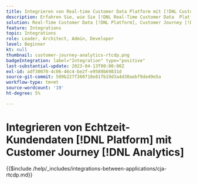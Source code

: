 ```yaml
---
title: Integrieren von Real-time Customer Data Platform mit [!DNL Customer Journey Analytics]
description: Erfahren Sie, wie Sie [!DNL Real-Time Customer Data  Platform] mit [!DNL Customer Journey Analytics] integrieren.
solution: Real-Time Customer Data [!DNL Platform], Customer Journey [!DNL Analytics]
feature: Integrations
topic: Integrations
role: Leader, Architect, Admin, Developer
level: Beginner
kt: null
thumbnail: customer-journey-analytics-rtcdp.png
badgeIntegration: label="Integration" type="positive"
last-substantial-update: 2023-04-13T00:00:00Z
exl-id: adf30070-4c06-46c4-be2f-e9589b69831d
source-git-commit: 509b227f360718e81fb19d3a4d30aebf9de49e5a
workflow-type: tm+mt
source-wordcount: '19'
ht-degree: 5%

---
```


# Integrieren von Echtzeit-Kundendaten [!DNL Platform] mit Customer Journey [!DNL Analytics]

{{$include /help/_includes/integrations-between-applications/cja-rtcdp.md}}
